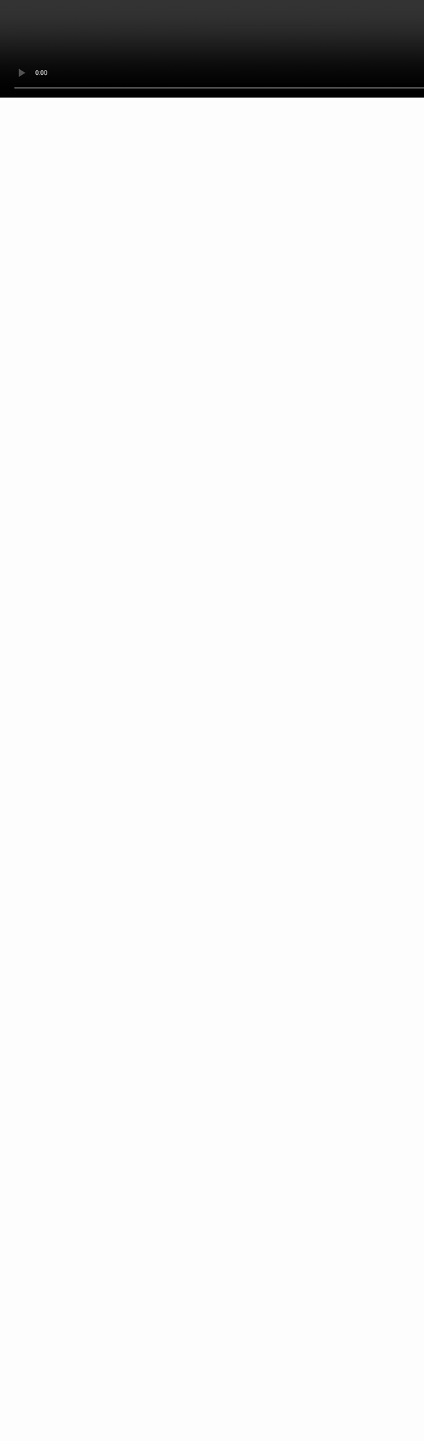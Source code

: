 #
## How to assemble open source hardware electronics projects
<video style="width:200%;left:0px;top:0px;position:absolute;" controls=false autoplay=true loop=true src=../images/generative_circuit.mp4 />
<h1 class=box_textshadow style="left:200px;top:100px;position:absolute;color:white" >Making Electronics</h1>
<h2 class=box_textshadow style="left:470px;top:200px;position:absolute;color:white" >by Kaspar Emanuel</h2>
<h6 class=box_textshadow style="left:800px;top:600px;position:absolute;color:white" >animation: <a style=color:inherit; href=https://twitter.com/ExUtumno>@ExUtumno</a></h6>

???

 - Hello, my name is kaspar and I am here to talk to you about how to make electronics projects

---
<img src=images/cad.svg class=fullscreen />

???


- The way circuits are generally designed is using using electronic design automation tools such as KiCad and gEDA
- You draw out a schematic, which is a sort of map where you want all your connections to go.
- And then place them onto a model of a board and route the connections your previously defined
- Once you make a design you can share this with people, and in theory someone should be able to replicate it.
- So that's what we call open hardware.

---


Open hardware is growing!

Feb 2017:

  - ~3000 KiCad projects on GitHub
  - ~7000 Eagle projects on GitHub
  - ~9000 shared projects on OshPark

Feb 2018:

  - ~5500 KiCad projects on GitHub
  - ~12000 Eagle projects on GitHub
  - ~13000 shared projects on OshPark

Hackaday.io, blogs, etc...

???

- And it's growing!
- I gave a presentation at the last FOSDEM and took a rough survey and did the same again last week
- And there are other places to put up projects as well


---

<img style=width:100% src=images/PCB_design_and_realisation_smt_and_through_hole.png>

???

- What I will focus on in this talk, is how to go from a design, the output of an electronic design automation tool, to a real, assembled working circuit


---

## Solderless Breadboard

<img class=fullscreen src=images/breadboard.svg />

???

- Electronics is completely and utterly about making connections
- And the only way to get better and knowing what connections to make is to try it out
- This is called a breadboard and it's the best way to get started learning about electronics
- You can plug different components in, and see what happens
- The one thing that trips people up is that from the outside you can't see where the connections are being made for you when to plug things in so this picture of the inside is really valuable to take a look at before you start
- But otherwise, just go for it. We generally work with low voltage, low current, so the worst thing that can happen is that some components burn up

- I am not your electronic engineer, don't sue me

---

## Proto / Vero / Strip Board
<img width=49% src=images/proto2.jpg />
<img width=49% src=images/proto1.jpg />

???

- If you want things to be more permananent
- You can move to a what's called protoboard, veroboard or strip board
- Here you can solder on your components and define the connections through solder or by removing bits of copper track

---

## Printed Circuit Board Etching

<img class=fullscreen src=images/etching.svg />

???

- But of course, this get tedious so etching connections into copper-clad fiberglass can be much less tedious
- You can do this at home, you print onto a copper-clad board which will resist an acidic bath and leave you with just the connections that you want

---

## Gerber Files

<img src=images/tracespace.png width=100% />

???

- What you are looking for in an OSHW project are the gerber files
- These describe the printed circuit board design
- And what you'll find if you look at the gerber files of a typical OSHW electronics project
- You will see multiple layers
- Tiny drills
- A solder resit and a silkscreen layer

---

<img class=fullscreen src=images/manufacture.svg />

???

- So, for these you really need an industrial process
- On the whole they use a similar etching process to what you can do at home but they have a lot more accurary and they have further steps which are harder to do at home
- You get a nice silkscreen or ident layer which help you see where components are supposed to go, you get solder resist which helps you keep the solder where it needs to be
- You have much more accurate drillng and the drills themselves are internally plated through electro-plating, so they can make connections between layers
- And you can have many more layers laminated together


---
# PCB Batching Services

<div style=display:flex>
<div style=width:50%>
<li> Accutrace PCB4U
<li> Advanced Circuits (4PCB)</li>
<li> Aisler.net
<li> ALLPCB
<li> AP Circuits
<li> BasicPCB
<li> Bay Area Circuits
<li> Bittele (7pcb)
<li> Breadboard Killer
<li> Dirty PCBs
<li> EasyEDA
<li> Elecrow
<li> Eurocircuits
</div>
<div>
<li> ExpressPCB
<li> ITEAD Studio
<li> OSH Park
<li> PCB Zone
<li> PCB-POOL
<li> PCBCART
<li> PCBJOINT
<li> PCBWay
<li> Ragworm
<li> Seeed Studio
<li> ShenZhen2U
<li> Smart Prototyping
<li> U&I (quickturnpcb)
</div>
</div>

???

- And it's cheap
- There are so many places where you can order your PCBs these days and get them within a few weeks for under 20 euros, it's pretty insane compared to 10 years ago

---

<div style=display:flex;justify-content:center;width:100%>
<img src=../images/kit.jpg style=height:600px>
</div>


???

- But the PCB is only part of the puzzle
- We also need to know what components to buy


---

<img src=images/bom.png class=fullscreen>

???

- So when looking at an open source electronics project
- We look for the bill-of-materials
- A spreadsheet that defines exactly what components we want to buy

---

###1clickBOM.com

<div style=width:100%display:flex;justify-content:center>
<video style=width:100% controls=false autoplay=true loop=true src=../images/demo.mp4#t=20 />
</div>

???

- Buying the components is actually where one of my projects comes in
- The one click bill of materials extension allows you to quickly go from a spreadsheet to a retailer shopping cart


---

<img class=fullscreen src=../images/kitspace_full.svg>

???

- I went even further with this idea and made a platform where people upload complete sets of gerber files plus bills of materials, and it's really clear how to get all the parts

---

<img src=images/resistors.svg class=fullscreen />

???

- Let's quickly go over the most typical parts and what they look like
- These are resistors
- On the left is a through-hole and on the right is a surface mount one

---

<img src=images/capacitors.svg class=fullscreen />

???

- Capacitors come in more varied shapes and sizes
- You also get really tiny surface mount ones
- Generally, these bigger ones are electrolytic and you have to watch out to put them in the right way round or they go pop

---

<img src=images/inductors.svg class=fullscreen />

???

- Inductors are really just coils of wires
- Often with a ferrite core
- But they have some very interesting electro-magnetic properties

---

<img src=images/diodes.svg class=fullscreen />

???

- Diodes come in a lot of different shapes too, but most people will be familiar with our light emitting diodes or also known as LEDs

---

<img src=images/transistors.svg class=fullscreen />

???

- Transistors, generally come in little black packages and have three legs, maybe another leg if they need to dissipate a lot of heat

---

<img src=images/ics.svg class=fullscreen />

???
- Integrated circuits can be a wide variety of things
- they come in a really wide variety of sizes, but generally they will also have black packages, a lot legs and some white writing on them.
- They also come in through hole and surface mount.


---

<img src=images/populate.svg class=fullscreen />

???

- So now that our PCB has arrived, and we have the components and know which ones are which
- We want to go from a bare PCB to populated working circuit

---

<img width=35% src=images/blutack.jpg />
<img width=60% src=images/third-hand.jpg />

???

- The first step is to make sure you PCB stays in place
- You can use blutack or similar for most jobs
- The only anoying thing about it is that it kind of melts when the board gets hot
- So you might opt for something more advanced like this third hand kraken thing
- Of course there are even more professional tools than this


---

#Through-hole Soldering

<div style=display:flex;justify-content:space-between;>
<img style=height:300px src=images/soldering.gif />
<video style=height:300px controls=false autoplay=true loop=true src=images/solder.mp4 />
</div>


???

- Then we want to solder the components on
- With through hole components we stick the legs through the PCB
- And with any kind of soldering the trick is to apply heat to the pad on the PCB and the leg of your component and then add solder to it

---

<img src=images/soldering_basics.svg class=fullscreen>

???

- What you want to use is a soldering iron or station, not a gun, those are for plumbing and other metal work
- You want something with enough power, 20-60W will do, if it has temperature control then all the better
- Stay away from these cheapo solder holders where you just lean the iron onto them, you'll get burnt

- I would advise you use a chisel tip, pointed tips and others have their places but a chisel tip has the most wide application

- Soldering is all about getting heat into the thing you want to solder so a chisel tip actually helps to that faster and better

- So again, you heat the pad and the part, you add solder, keep the heat there for a while and let it cool down

- And after a bit of practice it's easy to spot typical soldering problems

---

<img src=images/soldering_gnu.svg class=fullscreen />

???

- One tip that really helped me out when I was starting out
- Get as comfortable as possible
- Really lean over and slouch and get relaxed, take all the weight of your body and it makes it much easier to keep your hand steady
- And of course, good lighting is crucial and use magnification when you feel you need to see better


---

Surface mount technology (SMT) or Surface mount device (SMD)

<div style=display:flex;justify-content:space-between;>
<img style=width:100% src=images/smd_easy.jpg />
<img width=100% src=images/soldering_smd.gif />
</div>


???

- And don't be afraid of surface mount components
- Surface mount just means that there are no holes for the legs in the boards
- Surface mount components can be quite large and easily hand-soldered

---

<img src=images/smd_sizes.svg class=fullscreen />


???

- The crucial thing really is the size of the components
- And once it gets to below 0603 metric then I struggle to hand solder without magnification and it's generally a pain
- If your integrated circuits don't have legs then I would recommend you upgrade your process a bit

---

Reflow soldering

<div>
<img style="height:300px" src=images/reflow.gif />
<img style="height:300px" src=images/oven.jpg />
</div>

<div width=100% style=font-size:15px;>
</div>

<div style=font-size:15px>animation: ch00ftech.com<div>

???

- So if you are dealing with a lot of smalle components, or if are making more than one board, you typically want to use a reflow process.
- You apply solder paste, site the component on top and heat it up.
- Often people hack toaster ovens to have more control over the temperature curve
- They probably have one of these at your local hackspace, and if not you should make one

---

## Learn more at your local hackspace!

<img style="height:100px" src=images/hackspace.png />
<img style="height:100px" src=images/london_hackspace.png />

<img style=height:350px src=images/hsbxl.png>

???

- If you are interested in doing this, you should check out your local hackspace and learn how.
- They will have a lot of other cool tools like a laser cutter and 3d printer so go check them out

---

# If you like hardware:

- kitspace.org
- awesome-electronics list: git.io/vNdO9

#### CAD and Open Hardware devroom in K.4.201

- 14:30 - KiCad Version 5 New Feature Demo
- 15:00 - Designing PCBs with code
- 15:30 - Brand new EDA tools: Horizon and LibrePCB

<font size=3>

Image credits

- http://ch00ftech.com/2013/06/11/getting-itty-bitty-with-the-ice-breaker-2-0/
- Bleep Drum Kit with MIDI - CC-BY-SA SparkFun Electronics
- PCB_design_and_realisation_smt_and_through_hole - Public Domain - Wikipedia User:Mike1024
- Levitating, Meditating, Flute-playing Gnu GNU - GNU Free Documentation License - FSF
- Testing Level Converter - CC-BY-SA - https://www.flickr.com/photos/rocketnumbernine/3428648965
